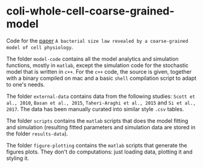 # coli-whole-cell-coarse-grained-model

Code for the [paper](https://journals.plos.org/ploscompbiol/article?id=10.1371/journal.pcbi.1008245) `A bacterial size law revealed by a coarse-grained model of cell physiology`.

The folder `model-code` contains all the model analytics and simulation functions, mostly in `matlab`, except the simulation code for the stochastic model that is written in `c++`.
For the `c++` code, the source is given, together with a binary compiled on mac and a basic `shell` compilation script to adapt to one's needs.

The folder `external-data` contains data from the following studies: `Scott et al., 2010`, `Basan et al., 2015`, `Taheri-Araghi et al., 2015` and `Si et al., 2017`.
The data has been manually curated into similar style `.csv` tables.

The folder `scripts` contains the `matlab` scripts that does the model fitting and simulation (resulting fitted parameters and simulation data are stored in the folder `results-data`).

The folder `figure-plotting` contains the `matlab` scripts that generate the figures plots. They don't do computations: just loading data, plotting it and styling it.
